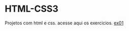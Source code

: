 # HTML-CSS3
 Projetos com html e css.
 acesse aqui os exercicios.
 <a href="https://edersonsantosp.github.io/HTML-CSS3/html/exercicios/ex01/">ex01</a>
